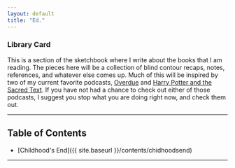 ```yaml
---
layout: default
title: "Ed."
---
```


### Library Card

This is a section of the sketchbook where I write about the books that I am reading. 
The pieces here will be a collection of blind contour recaps, notes, references, and 
whatever else comes up. Much of this will be inspired by two of my current favorite
podcasts, [Overdue](https://overduepodcast.com/) and 
[Harry Potter and the Sacred Text](https://www.harrypottersacredtext.com/). If you have
not had a chance to check out either of those podcasts, I suggest you stop what you are
doing right now, and check them out.

---

## Table of Contents

- [Childhood's End]({{ site.baseurl }}/contents/chidhoodsend)

---
